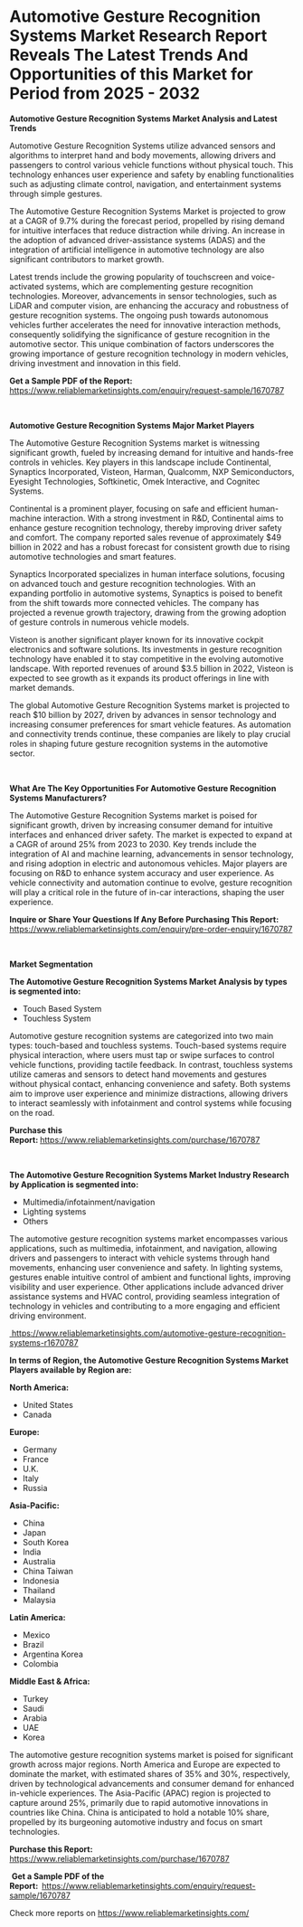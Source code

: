 <p><h1>Automotive Gesture Recognition Systems Market Research Report Reveals The Latest Trends And Opportunities of this Market for Period from 2025 - 2032</h1></p><p><strong>Automotive Gesture Recognition Systems Market Analysis and Latest Trends</strong></p>
<p><p>Automotive Gesture Recognition Systems utilize advanced sensors and algorithms to interpret hand and body movements, allowing drivers and passengers to control various vehicle functions without physical touch. This technology enhances user experience and safety by enabling functionalities such as adjusting climate control, navigation, and entertainment systems through simple gestures. </p><p>The Automotive Gesture Recognition Systems Market is projected to grow at a CAGR of 9.7% during the forecast period, propelled by rising demand for intuitive interfaces that reduce distraction while driving. An increase in the adoption of advanced driver-assistance systems (ADAS) and the integration of artificial intelligence in automotive technology are also significant contributors to market growth. </p><p>Latest trends include the growing popularity of touchscreen and voice-activated systems, which are complementing gesture recognition technologies. Moreover, advancements in sensor technologies, such as LiDAR and computer vision, are enhancing the accuracy and robustness of gesture recognition systems. The ongoing push towards autonomous vehicles further accelerates the need for innovative interaction methods, consequently solidifying the significance of gesture recognition in the automotive sector. This unique combination of factors underscores the growing importance of gesture recognition technology in modern vehicles, driving investment and innovation in this field.</p></p>
<p><strong>Get a Sample PDF of the Report:&nbsp;</strong> <a href="https://www.reliablemarketinsights.com/enquiry/request-sample/1670787?utm_campaign=2204&utm_medium=2&utm_source=Github&utm_content=ia&utm_term=09032025&utm_id=automotive-gesture-recognition-systems">https://www.reliablemarketinsights.com/enquiry/request-sample/1670787</a></p>
<p>&nbsp;</p>
<p><strong>Automotive Gesture Recognition Systems Major Market Players</strong></p>
<p><p>The Automotive Gesture Recognition Systems market is witnessing significant growth, fueled by increasing demand for intuitive and hands-free controls in vehicles. Key players in this landscape include Continental, Synaptics Incorporated, Visteon, Harman, Qualcomm, NXP Semiconductors, Eyesight Technologies, Softkinetic, Omek Interactive, and Cognitec Systems.</p><p>Continental is a prominent player, focusing on safe and efficient human-machine interaction. With a strong investment in R&D, Continental aims to enhance gesture recognition technology, thereby improving driver safety and comfort. The company reported sales revenue of approximately $49 billion in 2022 and has a robust forecast for consistent growth due to rising automotive technologies and smart features.</p><p>Synaptics Incorporated specializes in human interface solutions, focusing on advanced touch and gesture recognition technologies. With an expanding portfolio in automotive systems, Synaptics is poised to benefit from the shift towards more connected vehicles. The company has projected a revenue growth trajectory, drawing from the growing adoption of gesture controls in numerous vehicle models.</p><p>Visteon is another significant player known for its innovative cockpit electronics and software solutions. Its investments in gesture recognition technology have enabled it to stay competitive in the evolving automotive landscape. With reported revenues of around $3.5 billion in 2022, Visteon is expected to see growth as it expands its product offerings in line with market demands.</p><p>The global Automotive Gesture Recognition Systems market is projected to reach $10 billion by 2027, driven by advances in sensor technology and increasing consumer preferences for smart vehicle features. As automation and connectivity trends continue, these companies are likely to play crucial roles in shaping future gesture recognition systems in the automotive sector.</p></p>
<p>&nbsp;</p>
<p><strong>What Are The Key Opportunities For Automotive Gesture Recognition Systems Manufacturers?</strong></p>
<p><p>The Automotive Gesture Recognition Systems market is poised for significant growth, driven by increasing consumer demand for intuitive interfaces and enhanced driver safety. The market is expected to expand at a CAGR of around 25% from 2023 to 2030. Key trends include the integration of AI and machine learning, advancements in sensor technology, and rising adoption in electric and autonomous vehicles. Major players are focusing on R&D to enhance system accuracy and user experience. As vehicle connectivity and automation continue to evolve, gesture recognition will play a critical role in the future of in-car interactions, shaping the user experience.</p></p>
<p><strong>Inquire or Share Your Questions If Any Before Purchasing This Report:</strong> <a href="https://www.reliablemarketinsights.com/enquiry/pre-order-enquiry/1670787?utm_campaign=2204&utm_medium=2&utm_source=Github&utm_content=ia&utm_term=09032025&utm_id=automotive-gesture-recognition-systems">https://www.reliablemarketinsights.com/enquiry/pre-order-enquiry/1670787</a></p>
<p>&nbsp;</p>
<p><strong>Market Segmentation</strong></p>
<p><strong>The Automotive Gesture Recognition Systems Market Analysis by types is segmented into:</strong></p>
<p><ul><li>Touch Based System</li><li>Touchless System</li></ul></p>
<p><p>Automotive gesture recognition systems are categorized into two main types: touch-based and touchless systems. Touch-based systems require physical interaction, where users must tap or swipe surfaces to control vehicle functions, providing tactile feedback. In contrast, touchless systems utilize cameras and sensors to detect hand movements and gestures without physical contact, enhancing convenience and safety. Both systems aim to improve user experience and minimize distractions, allowing drivers to interact seamlessly with infotainment and control systems while focusing on the road.</p></p>
<p><strong>Purchase this Report:&nbsp;</strong><a href="https://www.reliablemarketinsights.com/purchase/1670787?utm_campaign=2204&utm_medium=2&utm_source=Github&utm_content=ia&utm_term=09032025&utm_id=automotive-gesture-recognition-systems">https://www.reliablemarketinsights.com/purchase/1670787</a></p>
<p>&nbsp;</p>
<p><strong>The Automotive Gesture Recognition Systems Market Industry Research by Application is segmented into:</strong></p>
<p><ul><li>Multimedia/infotainment/navigation</li><li>Lighting systems</li><li>Others</li></ul></p>
<p><p>The automotive gesture recognition systems market encompasses various applications, such as multimedia, infotainment, and navigation, allowing drivers and passengers to interact with vehicle systems through hand movements, enhancing user convenience and safety. In lighting systems, gestures enable intuitive control of ambient and functional lights, improving visibility and user experience. Other applications include advanced driver assistance systems and HVAC control, providing seamless integration of technology in vehicles and contributing to a more engaging and efficient driving environment.</p></p>
<p><a href="https://www.reliablemarketinsights.com/automotive-gesture-recognition-systems-r1670787?utm_campaign=2204&utm_medium=2&utm_source=Github&utm_content=ia&utm_term=09032025&utm_id=automotive-gesture-recognition-systems">&nbsp;https://www.reliablemarketinsights.com/automotive-gesture-recognition-systems-r1670787</a></p>
<p><strong>In terms of Region, the Automotive Gesture Recognition Systems Market Players available by Region are:</strong></p>
<p>
    <p> <strong> North America: </strong>
        <ul>
            <li>United States</li>
            <li>Canada</li>
        </ul>
        </p> 
    <p> <strong> Europe: </strong>
        <ul>
            <li>Germany</li>
            <li>France</li>
            <li>U.K.</li>
            <li>Italy</li>
            <li>Russia</li>
        </ul>
        </p> 
    <p> <strong> Asia-Pacific: </strong>
        <ul>
            <li>China</li>
            <li>Japan</li>
            <li>South Korea</li>
            <li>India</li>
            <li>Australia</li>
            <li>China Taiwan</li>
            <li>Indonesia</li>
            <li>Thailand</li>
            <li>Malaysia</li>
        </ul>
        </p> 
    <p> <strong> Latin America: </strong>
        <ul>
            <li>Mexico</li>
            <li>Brazil</li>
            <li>Argentina Korea</li>
            <li>Colombia</li>
        </ul>
        </p> 
    <p> <strong> Middle East & Africa: </strong>
        <ul>
            <li>Turkey</li>
            <li>Saudi</li>
            <li>Arabia</li>
            <li>UAE</li>
            <li>Korea</li>
        </ul>
    </p>
    </p>
<p><p>The automotive gesture recognition systems market is poised for significant growth across major regions. North America and Europe are expected to dominate the market, with estimated shares of 35% and 30%, respectively, driven by technological advancements and consumer demand for enhanced in-vehicle experiences. The Asia-Pacific (APAC) region is projected to capture around 25%, primarily due to rapid automotive innovations in countries like China. China is anticipated to hold a notable 10% share, propelled by its burgeoning automotive industry and focus on smart technologies.</p></p>
<p><strong>Purchase this Report: </strong><a href="https://www.reliablemarketinsights.com/purchase/1670787?utm_campaign=2204&utm_medium=2&utm_source=Github&utm_content=ia&utm_term=09032025&utm_id=automotive-gesture-recognition-systems">https://www.reliablemarketinsights.com/purchase/1670787</a></p>
<p>&nbsp;<strong>Get a Sample PDF of the Report:&nbsp;&nbsp;</strong><a href="https://www.reliablemarketinsights.com/enquiry/request-sample/1670787?utm_campaign=2204&utm_medium=2&utm_source=Github&utm_content=ia&utm_term=09032025&utm_id=automotive-gesture-recognition-systems">https://www.reliablemarketinsights.com/enquiry/request-sample/1670787</a></p>
<p><strong></strong></p>
<p>Check more reports on <a href="https://www.reliablemarketinsights.com/?utm_campaign=2204&utm_medium=2&utm_source=Github&utm_content=ia&utm_term=09032025&utm_id=automotive-gesture-recognition-systems">https://www.reliablemarketinsights.com/</a></p>